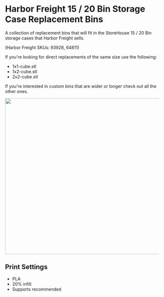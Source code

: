 
# Harbor Freight 15 / 20 Bin Storage Case Replacement Bins

A collection of replacement bins that will fit in the StoreHouse 15 / 20 Bin storage cases that Harbor Freight sells.

(Harbor Freight SKUs: 93928, 64811)

If you're looking for direct replacements of the same size use the following:
- 1x1-cube.stl
- 1x2-cube.stl
- 2x2-cube.stl

If you're interested in custom bins that are wider or longer check out all the other ones.


<p align="center">
<img width="512" src="https://github.com/EddieAbbondanzio/3d-prints/blob/main/hf-15-20-bin-storage-case-replacement-bins/imgs/hero.jpg">
</p>

## Print Settings
- PLA
- 20% infill
- Supports recommended